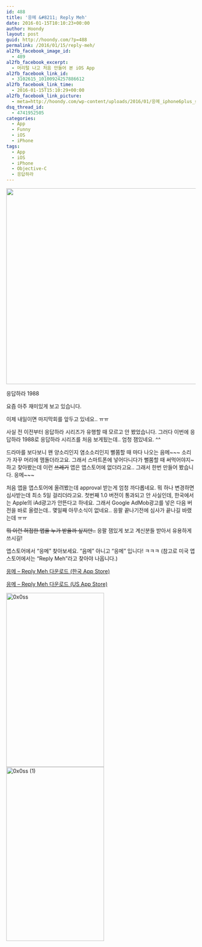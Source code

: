 ```yaml
---
id: 488
title: '응메 &#8211; Reply Meh'
date: 2016-01-15T10:10:23+00:00
author: Hoondy
layout: post
guid: http://hoondy.com/?p=488
permalink: /2016/01/15/reply-meh/
al2fb_facebook_image_id:
  - 489
al2fb_facebook_excerpt:
  - 머리털 나고 처음 만들어 본 iOS App
al2fb_facebook_link_id:
  - 3102615_10100924257886612
al2fb_facebook_link_time:
  - 2016-01-15T15:10:29+00:00
al2fb_facebook_link_picture:
  - meta=http://hoondy.com/wp-content/uploads/2016/01/응메_iphone6plus_silver_portrait-1024x1024.png
dsq_thread_id:
  - 4741952505
categories:
  - App
  - Funny
  - iOS
  - iPhone
tags:
  - App
  - iOS
  - iPhone
  - Objective-C
  - 응답하라
---
```

<a href="http://hoondy.com/2016/01/15/reply-meh/reply_meh_6plus_silver_portrait/" rel="attachment wp-att-489"><img class="aligncenter wp-image-500 size-medium" src="http://hoondy.com/wp-content/uploads/2016/01/reply_meh_6plus_silver_portrait-520x520.png" alt="" width="520" height="520" srcset="http://hoondy.com/wp-content/uploads/2016/01/reply_meh_6plus_silver_portrait-150x150.png 150w, http://hoondy.com/wp-content/uploads/2016/01/reply_meh_6plus_silver_portrait-520x520.png 520w, http://hoondy.com/wp-content/uploads/2016/01/reply_meh_6plus_silver_portrait-768x768.png 768w, http://hoondy.com/wp-content/uploads/2016/01/reply_meh_6plus_silver_portrait-1024x1024.png 1024w" sizes="(max-width: 520px) 100vw, 520px" /></a>

응답하라 1988

요즘 아주 재미있게 보고 있습니다.

이제 내일이면 마지막회를 앞두고 있네요.. ㅠㅠ

사실 전 이전부터 응답하라 시리즈가 유행할 때 모르고 안 봤었습니다. 그러다 이번에 응답하라 1988로 응답하라 시리즈를 처음 보게됬는데.. 엄청 잼있네요. ^^

드라마를 보다보니 왠 양소리인지 염소소리인지 뻘쭘할 때 마다 나오는 음메~~~ 소리가 자꾸 머리에 맴돌더라고요. 그래서 스마트폰에 넣어다니다가 뻘쭘할 때 써먹어야지~ 하고 찾아봤는데 이런 <del>쓰레기</del> 앱은 앱스토어에 없더라고요.. 그래서 한번 만들어 봤습니다. 응메~~~

처음 앱을 앱스토어에 올려봤는데 approval 받는게 엄청 까다롭네요. 뭐 하나 변경하면 심사받는데 최소 5일 걸리더라고요. 첫번째 1.0 버전이 통과되고 안 사실인데, 한국에서는 Apple의 iAd광고가 안뜬다고 하네요. 그래서 Google AdMob광고를 넣은 다음 버전을 바로 올렸는데.. 몇일째 아무소식이 없네요.. 응팔 끝나기전에 심사가 끝나길 바랬는데 ㅠㅠ

<del>뭐 이런 허접한 앱을 누가 받을까 싶지만..</del> 응팔 잼있게 보고 계신분들 받아서 유용하게 쓰시길!

앱스토어에서 &#8220;응메&#8221; 찾아보세요. &#8220;음메&#8221; 아니고 &#8220;응메&#8221; 입니다! ㅋㅋㅋ (참고로 미국 앱스토어에서는 &#8220;Reply Meh&#8221;라고 찾아야 나옵니다.)

<a href="https://itunes.apple.com/kr/app/eungme/id1071273436?ls=1&mt=8" target="_blank">응메 &#8211; Reply Meh 다운로드 (한국 App Store)</a>

<a href="https://itunes.apple.com/us/app/eungme/id1071273436?ls=1&mt=8" target="_blank">응메 &#8211; Reply Meh 다운로드 (US App Store)</a>

<a href="http://hoondy.com/2016/01/15/reply-meh/0x0ss/" rel="attachment wp-att-493"><img class="wp-image-493 alignnone" src="http://hoondy.com/wp-content/uploads/2016/01/0x0ss-292x520.jpg" alt="0x0ss" width="260" height="462" srcset="http://hoondy.com/wp-content/uploads/2016/01/0x0ss-576x1024.jpg 576w, http://hoondy.com/wp-content/uploads/2016/01/0x0ss.jpg 750w" sizes="(max-width: 260px) 100vw, 260px" /></a><a href="http://hoondy.com/2016/01/15/reply-meh/0x0ss-1/" rel="attachment wp-att-494"><img class="wp-image-494 alignnone" src="http://hoondy.com/wp-content/uploads/2016/01/0x0ss-1-292x520.jpg" alt="0x0ss (1)" width="260" height="462" srcset="http://hoondy.com/wp-content/uploads/2016/01/0x0ss-1-576x1024.jpg 576w, http://hoondy.com/wp-content/uploads/2016/01/0x0ss-1.jpg 750w" sizes="(max-width: 260px) 100vw, 260px" /></a>

<div class="al2fb_like_button">
  <div id="fb-root">
  </div><fb:like href="http://hoondy.com/2016/01/15/reply-meh/" send="true" layout="standard" show_faces="true" share="true" width="450" action="like" font="arial" colorscheme="light" ref="AL2FB"></fb:like>
</div>